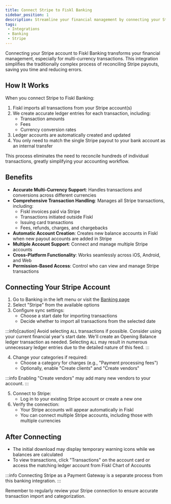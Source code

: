 ```yaml
---
title: Connect Stripe to Fiskl Banking
sidebar_position: 1
description: Streamline your financial management by connecting your Stripe account to Fiskl
tags:
 - Integrations
 - Banking
 - Stripe
---
```


Connecting your Stripe account to Fiskl Banking transforms your financial management, especially for multi-currency transactions. This integration simplifies the traditionally complex process of reconciling Stripe payouts, saving you time and reducing errors.

## How It Works

When you connect Stripe to Fiskl Banking:

1. Fiskl imports all transactions from your Stripe account(s)
2. We create accurate ledger entries for each transaction, including:
   - Transaction amounts
   - Fees
   - Currency conversion rates
3. Ledger accounts are automatically created and updated
4. You only need to match the single Stripe payout to your bank account as an internal transfer

This process eliminates the need to reconcile hundreds of individual transactions, greatly simplifying your accounting workflow.

## Benefits

- **Accurate Multi-Currency Support**: Handles transactions and conversions across different currencies
- **Comprehensive Transaction Handling**: Manages all Stripe transactions, including:
  - Fiskl invoices paid via Stripe
  - Transactions initiated outside Fiskl
  - Issuing card transactions
  - Fees, refunds, charges, and chargebacks
- **Automatic Account Creation**: Creates new balance accounts in Fiskl when new payout accounts are added in Stripe
- **Multiple Account Support**: Connect and manage multiple Stripe accounts
- **Cross-Platform Functionality**: Works seamlessly across iOS, Android, and Web
- **Permission-Based Access**: Control who can view and manage Stripe transactions

## Connecting Your Stripe Account

1. Go to Banking in the left menu or visit the [Banking page](https://my.fiskl.com/banking)
2. Select "Stripe" from the available options
3. Configure sync settings:
   - Choose a start date for importing transactions
   - Decide whether to import all transactions from the selected date

:::info[caution]
Avoid selecting `ALL` transactions if possible. Consider using your current financial year's start date. We'll create an Opening Balance ledger transaction as needed. Selecting `ALL` may result in numerous unnecessary ledger entries due to the detailed nature of this feed.
:::

4. Change your categories if required:
   - Choose a category for charges (e.g., "Payment processing fees")
   - Optionally, enable "Create clients" and "Create vendors"

:::info
Enabling "Create vendors" may add many new vendors to your account.
:::

5. Connect to Stripe:
   - Log in to your existing Stripe account or create a new one
6. Verify the connection:
   - Your Stripe accounts will appear automatically in Fiskl
   - You can connect multiple Stripe accounts, including those with multiple currencies

## After Connecting

- The initial download may display temporary warning icons while we balances are calculated
- To view transactions, click "Transactions" on the account card or access the matching ledger account from Fiskl Chart of Accounts

:::info
Connecting Stripe as a Payment Gateway is a separate process from this banking integration.
:::

Remember to regularly review your Stripe connection to ensure accurate transaction import and categorization.
